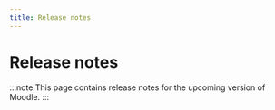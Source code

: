 ```yaml
---
title: Release notes
---
```


# Release notes

:::note
This page contains release notes for the upcoming version of Moodle.
:::
